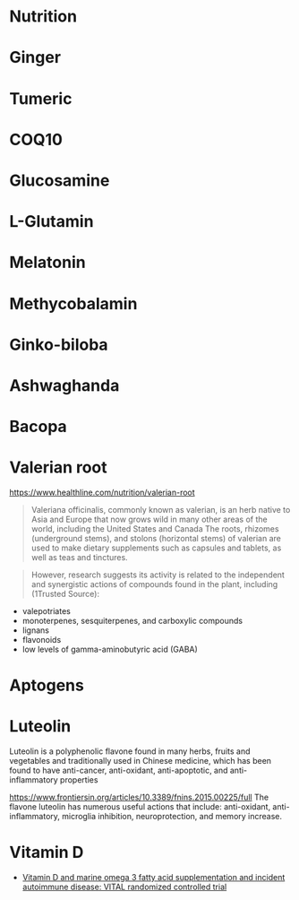 # Nutrition

# Ginger
# Tumeric

# COQ10
# Glucosamine
# L-Glutamin
# Melatonin
# Methycobalamin
# Ginko-biloba
# Ashwaghanda
# Bacopa

# Valerian root
https://www.healthline.com/nutrition/valerian-root

> Valeriana officinalis, commonly known as valerian, is an herb native to Asia and Europe that now grows wild in many other areas of the world, including the United States and Canada
> The roots, rhizomes (underground stems), and stolons (horizontal stems) of valerian are used to make dietary supplements such as capsules and tablets, as well as teas and tinctures.

> However, research suggests its activity is related to the independent and synergistic actions of compounds found in the plant, including (1Trusted Source):
- valepotriates
- monoterpenes, sesquiterpenes, and carboxylic compounds
- lignans
- flavonoids
- low levels of gamma-aminobutyric acid (GABA)


# Aptogens

# Luteolin
Luteolin is a polyphenolic flavone found in many herbs, fruits and vegetables and traditionally used in Chinese medicine, which has been found to have anti-cancer, anti-oxidant, anti-apoptotic, and anti-inflammatory properties

https://www.frontiersin.org/articles/10.3389/fnins.2015.00225/full
The flavone luteolin has numerous useful actions that include: anti-oxidant, anti-inflammatory, microglia inhibition, neuroprotection, and memory increase.

# Vitamin D
- [Vitamin D and marine omega 3 fatty acid supplementation and incident autoimmune disease: VITAL randomized controlled trial](https://www.bmj.com/content/376/bmj-2021-066452)
